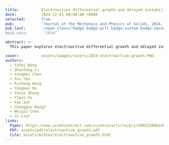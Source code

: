 ```yaml
---
title:          Electroactive differential growth and delayed instability in accelerated healing tissues
date:           2024-12-01 00:00:00 +0800
selected:       True
pub:            "Journal of the Mechanics and Physics of Solids, 2024, 105867"
pub_last:       '<span class="badge badge-pill badge-custom badge-secondary">Journal</span>'
#pub_date:       "2024"

abstract: >-
  This paper explores electroactive differential growth and delayed instability in accelerated healing tissues, with an emphasis on their mechanical and biological implications in tissue engineering.

cover:          assets/images/covers/2024-electroactive-growth.PNG
authors:
  - Yafei Wang
  - Zhanfeng Li
  - Xingmei Chen
  - Yun Tan
  - Fucheng Wang
  - Yangkun Du
  - Yunce Zhang
  - Yipin Su
  - Fan Xu†
  - Changguo Wang†
  - Weiqiu Chen
  - Ji Liu†
links:
  Paper: https://www.sciencedirect.com/science/article/pii/S0022509624003338
  PDF: assets/pdf/electroactive_growth.pdf
  Cite: assets/bibtex/electroactive_growth.html
---
```

